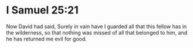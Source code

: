 # I Samuel 25:21

Now David had said, Surely in vain have I guarded all that this fellow has in the wilderness, so that nothing was missed of all that belonged to him, and he has returned me evil for good.
